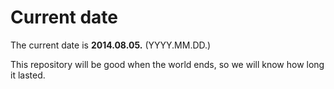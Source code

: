 # Current date

The current date is **2014.08.05.** (YYYY.MM.DD.)

This repository will be good when the world ends, so we will know how long it lasted.